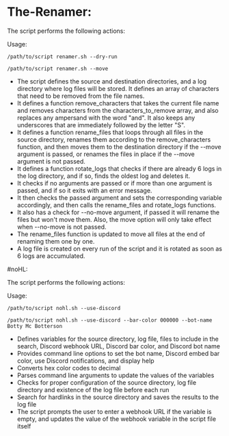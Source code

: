 # The-Renamer:

The script performs the following actions:

Usage:
```
/path/to/script renamer.sh --dry-run
```
```
/path/to/script renamer.sh --move
```

* The script defines the source and destination directories, and a log directory where log files will be stored.
It defines an array of characters that need to be removed from the file names.
* It defines a function remove_characters that takes the current file name and removes characters from the characters_to_remove array, and also replaces any ampersand with the word "and". It also keeps any underscores that are immediately followed by the letter "S".
* It defines a function rename_files that loops through all files in the source directory, renames them according to the remove_characters function, and then moves them to the destination directory if the --move argument is passed, or renames the files in place if the --move argument is not passed.
* It defines a function rotate_logs that checks if there are already 6 logs in the log directory, and if so, finds the oldest log and deletes it.
* It checks if no arguments are passed or if more than one argument is passed, and if so it exits with an error message.
* It then checks the passed argument and sets the corresponding variable accordingly, and then calls the rename_files and rotate_logs functions.
* It also has a check for --no-move argument, if passed it will rename the files but won't move them. Also, the move option will only take effect when --no-move is not passed.
* The rename_files function is updated to move all files at the end of renaming them one by one.
* A log file is created on every run of the script and it is rotated as soon as 6 logs are accumulated.

#noHL:

The script performs the following actions:

Usage:
```
/path/to/script nohl.sh --use-discord
```
```
/path/to/script nohl.sh --use-discord --bar-color 000000 --bot-name Botty Mc Botterson
```

* Defines variables for the source directory, log file, files to include in the search, Discord webhook URL, Discord bar color, and Discord bot name
* Provides command line options to set the bot name, Discord embed bar color, use Discord notifications, and display help
* Converts hex color codes to decimal
* Parses command line arguments to update the values of the variables
* Checks for proper configuration of the source directory, log file directory and existence of the log file before each run
* Search for hardlinks in the source directory and saves the results to the log file
* The script prompts the user to enter a webhook URL if the variable is empty, and updates the value of the webhook variable in the script file itself